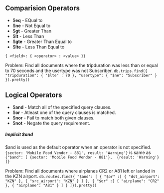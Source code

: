 ## Comparision Operators

- $__eq__   - EQual to
- $__ne__   - Not Equal to
- $__gt__   - Greater Than
- $__lt__   - Less Than
- $__gte__  - Greater Than Equal to
- $__lte__  - Less Than Equal to

`{ <field>: { <operator> : <value> }}`
   
Problem: Find all documents where the tripduration was less than or equal to 70 seconds and the usertype was not Subscriber.
`db.trips.find({ "tripduration": { "$lte" : 70 },
                "usertype": { "$ne": "Subscriber" } }).pretty()`


## Logical Operators

- $__and__  - Match all of the specified query clauses.
- $__or__   - Atleast one of the query clauses is matched.
- $__nor__  - Fail to match both given clauses.
- $__not__  - Negate the query requirement.

##### Implicit $and
$and is used as the default operator when an operator is not specified.
`{sector: 'Mobile Food Vendor - 881', result: 'Warning'}` is same as
`{"$and": [
    {sector: 'Mobile Food Vendor - 881'}, 
    {result: 'Warning'}
]}`

Problem: Find all documents where airplanes CR2 or A81 left or landed in the KZN airport.
`db.routes.find({ "$and": [ { "$or" :[ { "dst_airport": "KZN" },
                                    { "src_airport": "KZN" }
                                  ] },
                          { "$or" :[ { "airplane": "CR2" },
                                     { "airplane": "A81" } ] }
                         ]}).pretty()`
